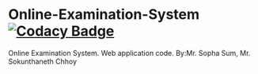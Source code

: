 # Online-Examination-System [![Codacy Badge](https://api.codacy.com/project/badge/Grade/9a7806ce552b403baece13b4c780fb65)](https://www.codacy.com/app/chhoysokunthaneth/Online-Examination-System?utm_source=github.com&amp;utm_medium=referral&amp;utm_content=Bongsopha/Online-Examination-System&amp;utm_campaign=Badge_Grade)
Online Examination System. Web application code.
By:Mr. Sopha Sum, Mr. Sokunthaneth Chhoy

